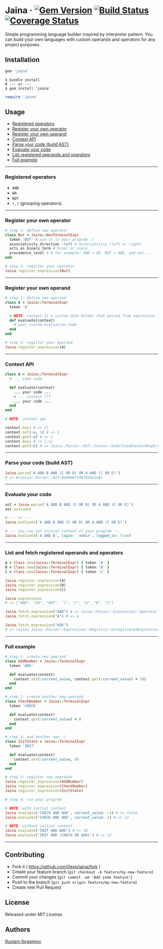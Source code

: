# Jaina  &middot; [![Gem Version](https://badge.fury.io/rb/jaina.svg)](https://badge.fury.io/rb/jaina) [![Build Status](https://travis-ci.org/0exp/jaina.svg?branch=master)](https://travis-ci.org/0exp/jaina) [![Coverage Status](https://coveralls.io/repos/github/0exp/jaina/badge.svg?branch=master)](https://coveralls.io/github/0exp/jaina?branch=master)

Simple programming language builder inspired by interpreter pattern.
You can build your own languages with custom operands and operators for any project purposes.

## Installation

```ruby
gem 'jaina'
```

```shell
$ bundle install
# --- or ---
$ gem install 'jaina'
```

```ruby
require 'jaina'
```

## Usage

- [Registered operators](#registered-operators)
- [Register your own operator](#register-your-own-operator)
- [Register your own operand](#register-your-own-operand)
- [Context API](#context-api)
- [Parse your code (build AST)](#parse-your-code-build-ast)
- [Evaluate your code](#evaluate-your-code)
- [List registered operands and operators](#list-and-fetch-registered-operands-and-operators)
- [Full example](#full-example)

---

### Registered operators

- `AND`
- `OR`
- `NOT`
- `(`, `)` (grouping operators)

---

### Register your own operator

```ruby
# step 1: define new operator
class But < Jaina::NonTerminalExpr
  token 'BUT' # use it in your program :)
  associativity_direction :left # associativity (left or right)
  acts_as_binary_term # binar or unary
  precedence_level 4 # for example: AND > OR, NOT > AND, and etc...
end

# step 2: regsiter your operator
Jaina.register_expression(But)
```

---

### Register your own operand

```ruby
# step 1: define new operand
class A < Jaina::TerminalExpr
  token 'A'

  # NOTE: context is a custom data holder that passed from expression to expression
  def evaluate(context)
    # your custom evaluation code
  end
end

# step 2: regsiter your operand
Jaina.register_expression(A)
```

---

### Context API

```ruby
class A < Jaina::TerminalExpr
  # ... some code

  def evaluate(context)
    ... your code ...
    # ... context ???
    ... your code ...
  end
end

# NOTE: context api

context.keys # => []
context.set(:a, 1) # => 1
context.get(:a) # => 1
context.keys # => [:a]
context.get(:b) # => Jaina::Parser::AST::Contex::UndefinedContextKeyError
```

---

### Parse your code (build AST)

```ruby
Jaina.parse('A AND B AND (C OR D) OR A AND (C OR E)')
# => #<Jaina::Parser::AST:0x00007fd6f424a2e8>
```

---

### Evaluate your code

```ruby
ast = Jaina.parse('A AND B AND (C OR D) OR A AND (C OR E)')
ast.evaluate

# --- or ---
Jaina.evaluate('A AND B AND (C OR D) OR A AND (C OR E)')

# --- you can set initial context of your program ---
Jaina.evaluate('A AND B', login: 'admin', logged_in: true)
```

---

### List and fetch registered operands and operators

```ruby
A = Class.new(Jaina::TerminalExpr) { token 'A' }
B = Class.new(Jaina::TerminalExpr) { token 'B' }
C = Class.new(Jaina::TerminalExpr) { token 'C' }

Jaina.register_expression(A)
Jaina.register_expression(B)
Jaina.register_expression(C)

Jaina.expressions
# => ["AND", "OR", "NOT", "(", ")", "A", "B", "C"]

Jaina.fetch_expression("AND") # => Jaina::Parser::Expression::Operator::And
Jaina.fetch_expression("A") # => A

Jaina.fetch_expression("KEK")
# => raises Jaina::Parser::Expression::Registry::UnregisteredExpressionError
```

---

### Full example

```ruby
# step 1: create new operand
class AddNumber < Jaina::TerminalExpr
  token 'ADD'

  def evaluate(context)
    context.set(:current_value, context.get(:current_value) + 10)
  end
end

# step 2: create another new operand
class CheckNumber < Jaina::TerminalExpr
  token 'CHECK'

  def evaluate(context)
    context.get(:current_value) < 0
  end
end

# step 4: and another new :)
class InitState < Jaina::TerminalExpr
  token 'INIT'

  def evaluate(context)
    context.set(:current_value, 0)
  end
end

# step 5: register new oeprands
Jaina.register_expression(AddNumber)
Jaina.register_expression(CheckNumber)
Jaina.register_expression(InitState)

# step 6: run your program

# NOTE: with initial context
Jaina.evaluate('CHECK AND ADD', current_value: -1) # => false
Jaina.evaluate('CHECK AND ADD', current_value: 2) # => 12

# NOTE: without initial context
Jaina.evaluate('INIT AND ADD') # => 10
Jaina.evaluate('INIT AND (CHECK OR ADD)') # => 12
```

---

## Contributing

- Fork it ( https://github.com/0exp/jaina/fork )
- Create your feature branch (`git checkout -b feature/my-new-feature`)
- Commit your changes (`git commit -am 'Add some feature'`)
- Push to the branch (`git push origin feature/my-new-feature`)
- Create new Pull Request

## License

Released under MIT License.

## Authors

[Rustam Ibragimov](https://github.com/0exp)
